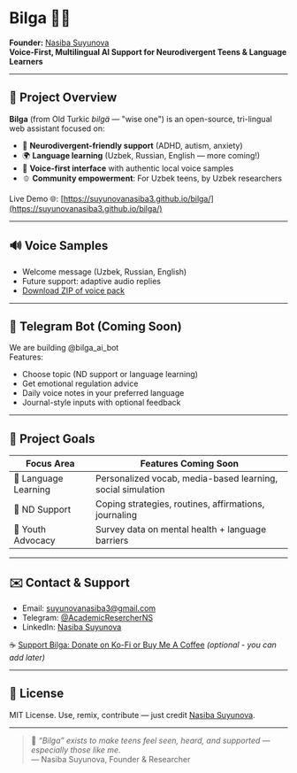 # Bilga 🧠✨

**Founder:** [Nasiba Suyunova](https://www.linkedin.com/in/nasiba-suyunova-4a53902a5/)  
**Voice-First, Multilingual AI Support for Neurodivergent Teens & Language Learners**

---

## 🌟 Project Overview

**Bilga** (from Old Turkic *bilgä* — "wise one") is an open-source, tri-lingual web assistant focused on:
- 🧠 **Neurodivergent-friendly support** (ADHD, autism, anxiety)
- 🌍 **Language learning** (Uzbek, Russian, English — more coming!)
- 🎤 **Voice-first interface** with authentic local voice samples
- 🫑 **Community empowerment**: For Uzbek teens, by Uzbek researchers

Live Demo 🌐: [https://suyunovanasiba3.github.io/bilga/](https://suyunovanasiba3.github.io/bilga/)

---

## 🔊 Voice Samples

- Welcome message (Uzbek, Russian, English)
- Future support: adaptive audio replies
- [Download ZIP of voice pack](https://chat.openai.com/c/sandbox:/mnt/data/Bilga_Website_Starter_Pack.zip)

---

## 🤖 Telegram Bot (Coming Soon)

We are building @bilga_ai_bot  
Features:
- Choose topic (ND support or language learning)
- Get emotional regulation advice
- Daily voice notes in your preferred language
- Journal-style inputs with optional feedback

---

## 🎯 Project Goals

| Focus Area           | Features Coming Soon |
|----------------------|----------------------|
| 📣 Language Learning | Personalized vocab, media-based learning, social simulation |
| 🧠 ND Support        | Coping strategies, routines, affirmations, journaling       |
| 🧒 Youth Advocacy    | Survey data on mental health + language barriers           |

---

## ✉️ Contact & Support

- Email: suyunovanasiba3@gmail.com
- Telegram: [@AcademicResercherNS](https://t.me/AcademicResercherNS)
- LinkedIn: [Nasiba Suyunova](https://www.linkedin.com/in/nasiba-suyunova-4a53902a5/)

☕ [Support Bilga: Donate on Ko-Fi or Buy Me A Coffee](#) _(optional - you can add later)_

---

## 📄 License

MIT License. Use, remix, contribute — just credit [Nasiba Suyunova](https://www.linkedin.com/in/nasiba-suyunova-4a53902a5/).

---

> 🧠 *“Bilga” exists to make teens feel seen, heard, and supported — especially those like me.*  
> — Nasiba Suyunova, Founder & Researcher

